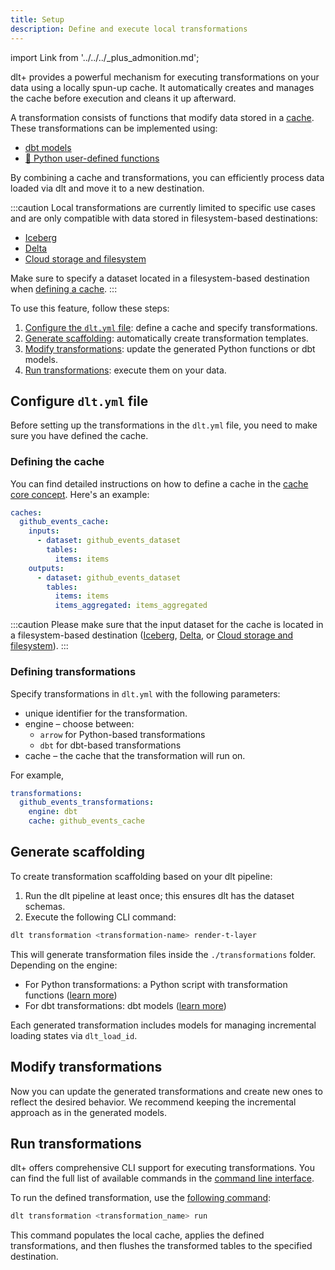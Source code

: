 ```yaml
---
title: Setup
description: Define and execute local transformations
---
```

import Link from '../../../_plus_admonition.md';

<Link/>

dlt+ provides a powerful mechanism for executing transformations on your data using a locally spun-up cache. It automatically creates and manages the cache before execution and cleans it up afterward.

A transformation consists of functions that modify data stored in a [cache](../../core-concepts/cache.md). These transformations can be implemented using:

* [dbt models](./dbt-transformations.md)
* [🧪 Python user-defined functions](./python-transformations.md)

By combining a cache and transformations, you can efficiently process data loaded via dlt and move it to a new destination.

:::caution
Local transformations are currently limited to specific use cases and are only compatible with data stored in filesystem-based destinations:

* [Iceberg](../../ecosystem/iceberg.md)
* [Delta](../../ecosystem/delta.md)
* [Cloud storage and filesystem](../../../dlt-ecosystem/destinations/filesystem.md)

Make sure to specify a dataset located in a filesystem-based destination when [defining a cache](#defining-the-cache).
:::

To use this feature, follow these steps:

1. [Configure the `dlt.yml` file](#configure-dltyml-file): define a cache and specify transformations.
2. [Generate scaffolding](#generate-scaffolding): automatically create transformation templates.
3. [Modify transformations](#modify-transformations): update the generated Python functions or dbt models.
4. [Run transformations](#run-transformations): execute them on your data.

## Configure `dlt.yml` file

Before setting up the transformations in the `dlt.yml` file, you need to make sure you have defined the cache.

### Defining the cache

You can find detailed instructions on how to define a cache in the [cache core concept](../../core-concepts/cache.md#define-the-cache). Here's an example:

```yaml
caches:
  github_events_cache:
    inputs:
      - dataset: github_events_dataset
        tables:
          items: items
    outputs:
      - dataset: github_events_dataset
        tables:
          items: items
          items_aggregated: items_aggregated
```

:::caution
Please make sure that the input dataset for the cache is located in a filesystem-based destination ([Iceberg](../../ecosystem/iceberg.md), [Delta](../../ecosystem/delta.md), or [Cloud storage and filesystem](../../../dlt-ecosystem/destinations/filesystem.md)).
:::

### Defining transformations

Specify transformations in `dlt.yml` with the following parameters:

* unique identifier for the transformation.
* engine – choose between:
  * `arrow` for Python-based transformations
  * `dbt` for dbt-based transformations
* cache – the cache that the transformation will run on.

For example,

```yaml
transformations:
  github_events_transformations:
    engine: dbt
    cache: github_events_cache
```

## Generate scaffolding

To create transformation scaffolding based on your dlt pipeline:

1. Run the dlt pipeline at least once; this ensures dlt has the dataset schemas.
2. Execute the following CLI command:

```sh
dlt transformation <transformation-name> render-t-layer
```

This will generate transformation files inside the `./transformations` folder. Depending on the engine:

* For Python transformations: a Python script with transformation functions ([learn more](./python-transformations.md))
* For dbt transformations: dbt models ([learn more](./dbt-transformations.md))

Each generated transformation includes models for managing incremental loading states via `dlt_load_id`.

## Modify transformations

Now you can update the generated transformations and create new ones to reflect the desired behavior. We recommend keeping the incremental approach as in the generated models.

## Run transformations

dlt+ offers comprehensive CLI support for executing transformations. You can find the full list of available commands in the [command line interface](../../reference.md).

To run the defined transformation, use the [following command](../../reference.md#dlt-transformation-run):

```sh
dlt transformation <transformation_name> run
```

This command populates the local cache, applies the defined transformations, and then flushes the transformed tables to the specified destination.

